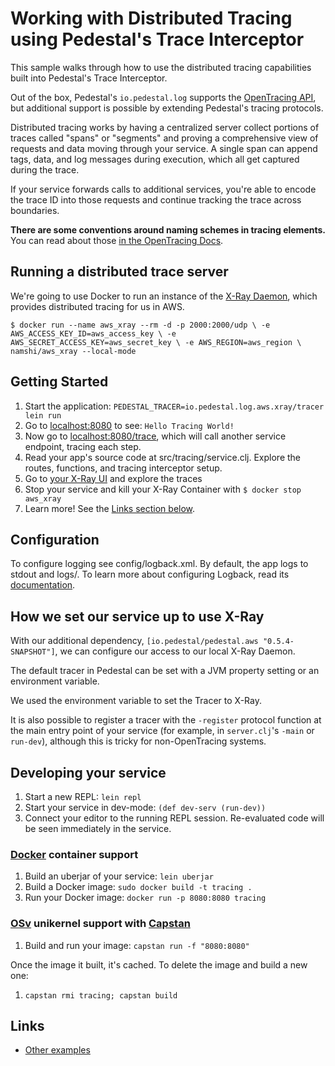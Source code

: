 
# Working with Distributed Tracing using Pedestal's Trace Interceptor

This sample walks through how to use the distributed tracing capabilities
built into Pedestal's Trace Interceptor.

Out of the box, Pedestal's `io.pedestal.log` supports the [OpenTracing API](http://opentracing.io/),
but additional support is possible by extending Pedestal's tracing protocols.

Distributed tracing works by having a centralized server collect portions of
traces called "spans" or "segments" and proving a comprehensive view of
requests and data moving through your service.  A single span can append tags,
data, and log messages during execution, which all get captured during the trace.

If your service forwards calls to additional services, you're able to encode
the trace ID into those requests and continue tracking the trace across boundaries.

**There are some conventions around naming schemes in tracing elements.**
You can read about those [in the OpenTracing Docs](http://opentracing.io/documentation/pages/api/data-conventions.html).


## Running a distributed trace server

We're going to use Docker to run an instance of the [X-Ray Daemon](https://docs.aws.amazon.com/xray/latest/devguide/xray-daemon-local.html),
which provides distributed tracing for us in AWS.

`$ docker run --name aws_xray --rm -d -p 2000:2000/udp \
-e AWS_ACCESS_KEY_ID=aws_access_key \
-e AWS_SECRET_ACCESS_KEY=aws_secret_key \
-e AWS_REGION=aws_region \
namshi/aws_xray --local-mode`


## Getting Started

1. Start the application: `PEDESTAL_TRACER=io.pedestal.log.aws.xray/tracer lein run`
2. Go to [localhost:8080](http://localhost:8080/) to see: `Hello Tracing World!`
2. Now go to [localhost:8080/trace](http://localhost:8080/trace), which will call another service endpoint, tracing each step.
3. Read your app's source code at src/tracing/service.clj. Explore the routes, functions,
   and tracing interceptor setup.
4. Go to [your X-Ray UI](https://console.aws.amazon.com/xray/home) and explore the traces
7. Stop your service and kill your X-Ray Container with `$ docker stop aws_xray`
8. Learn more! See the [Links section below](#links).


## Configuration

To configure logging see config/logback.xml. By default, the app logs to stdout and logs/.
To learn more about configuring Logback, read its [documentation](http://logback.qos.ch/documentation.html).


## How we set our service up to use X-Ray

With our additional dependency, `[io.pedestal/pedestal.aws "0.5.4-SNAPSHOT"]`,
we can configure our access to our local X-Ray Daemon.

The default tracer in Pedestal can be set with a JVM property setting or
an environment variable.

We used the environment variable to set the Tracer to X-Ray.

It is also possible to register a tracer with the `-register` protocol function at the main
entry point of your service (for example, in `server.clj`'s `-main` or `run-dev`),
although this is tricky for non-OpenTracing systems.


## Developing your service

1. Start a new REPL: `lein repl`
2. Start your service in dev-mode: `(def dev-serv (run-dev))`
3. Connect your editor to the running REPL session.
   Re-evaluated code will be seen immediately in the service.

### [Docker](https://www.docker.com/) container support

1. Build an uberjar of your service: `lein uberjar`
2. Build a Docker image: `sudo docker build -t tracing .`
3. Run your Docker image: `docker run -p 8080:8080 tracing`

### [OSv](http://osv.io/) unikernel support with [Capstan](http://osv.io/capstan/)

1. Build and run your image: `capstan run -f "8080:8080"`

Once the image it built, it's cached.  To delete the image and build a new one:

1. `capstan rmi tracing; capstan build`


## Links
* [Other examples](https://github.com/pedestal/samples)

